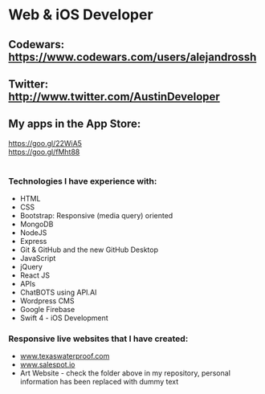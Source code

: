 # Web & iOS Developer <br>
## Codewars: https://www.codewars.com/users/alejandrossh <br>
## Twitter: http://www.twitter.com/AustinDeveloper <br>
## My apps in the App Store:
https://goo.gl/22WiA5 <br>
https://goo.gl/fMht88 <br><br>

### Technologies I have experience with: <br>
* HTML
* CSS
* Bootstrap: Responsive (media query) oriented
* MongoDB
* NodeJS
* Express
* Git & GitHub and the new GitHub Desktop
* JavaScript
* jQuery
* React JS
* APIs
* ChatBOTS using API.AI
* Wordpress CMS
* Google Firebase
* Swift 4 - iOS Development


### Responsive live websites that I have created:
* www.texaswaterproof.com
* www.salespot.io
* Art Website - check the folder above in my repository, personal information has been replaced with dummy text
